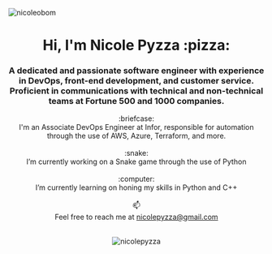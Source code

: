 <p align="left"> <img src="https://komarev.com/ghpvc/?username=nicoleobom&label=Profile%20views&color=0e75b6&style=flat" alt="nicoleobom" /> </p>

<h1 align="center">Hi, I'm Nicole Pyzza :pizza:</h1>
<h3 align="center">A dedicated and passionate software engineer with experience in DevOps, front-end development, and customer service. Proficient in communications with technical and non-technical teams at Fortune 500 and 1000 companies.</h3>

<div align="center">
:briefcase: <br>
  I'm an Associate DevOps Engineer at Infor, responsible for automation through the use of AWS, Azure, Terraform, and more. <br><br>
:snake: <br>
  I’m currently working on a Snake game through the use of Python<br><br>
:computer:<br>
  I’m currently learning on honing my skills in Python and C++<br><br>
📫<br>Feel free to reach me at <a href="mailto:nicolepyzza@gmail.com">nicolepyzza@gmail.com</a><br><br>

<p><img align="center" src="https://github-readme-stats.vercel.app/api/top-langs/?username=nicolepyzza&layout=compact" alt="nicolepyzza" /></p>
